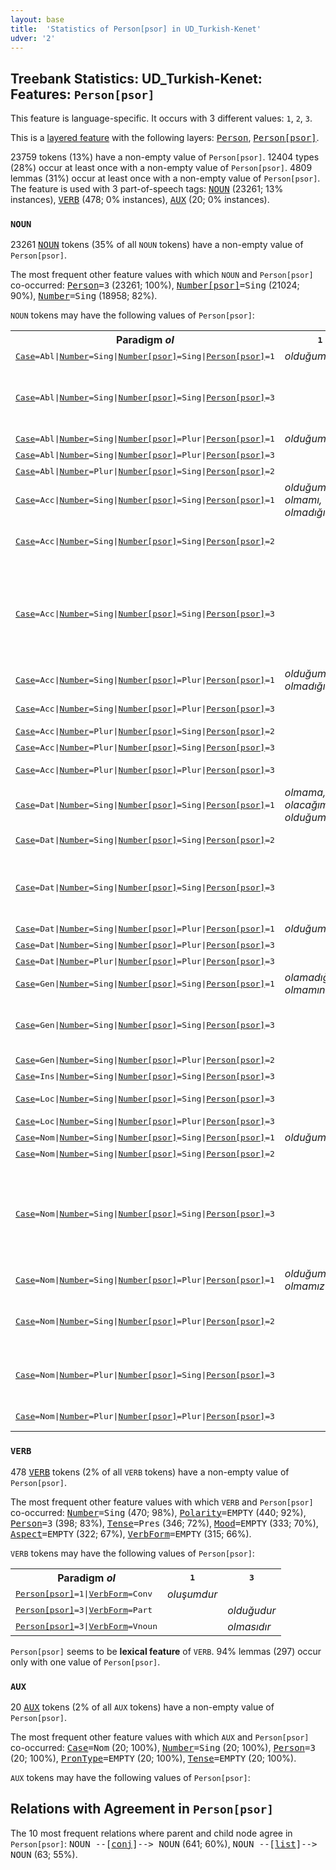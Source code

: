 ```yaml
---
layout: base
title:  'Statistics of Person[psor] in UD_Turkish-Kenet'
udver: '2'
---
```


## Treebank Statistics: UD_Turkish-Kenet: Features: `Person[psor]`

This feature is language-specific.
It occurs with 3 different values: `1`, `2`, `3`.

This is a <a href="../../u/overview/feat-layers.html">layered feature</a> with the following layers: <tt><a href="tr_kenet-feat-Person.html">Person</a></tt>, <tt><a href="tr_kenet-feat-Person-psor.html">Person[psor]</a></tt>.

23759 tokens (13%) have a non-empty value of `Person[psor]`.
12404 types (28%) occur at least once with a non-empty value of `Person[psor]`.
4809 lemmas (31%) occur at least once with a non-empty value of `Person[psor]`.
The feature is used with 3 part-of-speech tags: <tt><a href="tr_kenet-pos-NOUN.html">NOUN</a></tt> (23261; 13% instances), <tt><a href="tr_kenet-pos-VERB.html">VERB</a></tt> (478; 0% instances), <tt><a href="tr_kenet-pos-AUX.html">AUX</a></tt> (20; 0% instances).

### `NOUN`

23261 <tt><a href="tr_kenet-pos-NOUN.html">NOUN</a></tt> tokens (35% of all `NOUN` tokens) have a non-empty value of `Person[psor]`.

The most frequent other feature values with which `NOUN` and `Person[psor]` co-occurred: <tt><a href="tr_kenet-feat-Person.html">Person</a></tt><tt>=3</tt> (23261; 100%), <tt><a href="tr_kenet-feat-Number-psor.html">Number[psor]</a></tt><tt>=Sing</tt> (21024; 90%), <tt><a href="tr_kenet-feat-Number.html">Number</a></tt><tt>=Sing</tt> (18958; 82%).

`NOUN` tokens may have the following values of `Person[psor]`:


<table>
  <tr><th>Paradigm <i>ol</i></th><th><tt>1</tt></th><th><tt>2</tt></th><th><tt>3</tt></th></tr>
  <tr><td><tt><tt><a href="tr_kenet-feat-Case.html">Case</a></tt><tt>=Abl</tt>|<tt><a href="tr_kenet-feat-Number.html">Number</a></tt><tt>=Sing</tt>|<tt><a href="tr_kenet-feat-Number-psor.html">Number[psor]</a></tt><tt>=Sing</tt>|<tt><a href="tr_kenet-feat-Person-psor.html">Person[psor]</a></tt><tt>=1</tt></tt></td><td><em>olduğumdan</em></td><td></td><td></td></tr>
  <tr><td><tt><tt><a href="tr_kenet-feat-Case.html">Case</a></tt><tt>=Abl</tt>|<tt><a href="tr_kenet-feat-Number.html">Number</a></tt><tt>=Sing</tt>|<tt><a href="tr_kenet-feat-Number-psor.html">Number[psor]</a></tt><tt>=Sing</tt>|<tt><a href="tr_kenet-feat-Person-psor.html">Person[psor]</a></tt><tt>=3</tt></tt></td><td></td><td></td><td><em>olduğundan, olmadığından, olmasından, olacağından, oluşundan</em></td></tr>
  <tr><td><tt><tt><a href="tr_kenet-feat-Case.html">Case</a></tt><tt>=Abl</tt>|<tt><a href="tr_kenet-feat-Number.html">Number</a></tt><tt>=Sing</tt>|<tt><a href="tr_kenet-feat-Number-psor.html">Number[psor]</a></tt><tt>=Plur</tt>|<tt><a href="tr_kenet-feat-Person-psor.html">Person[psor]</a></tt><tt>=1</tt></tt></td><td><em>olduğumuzdan</em></td><td></td><td></td></tr>
  <tr><td><tt><tt><a href="tr_kenet-feat-Case.html">Case</a></tt><tt>=Abl</tt>|<tt><a href="tr_kenet-feat-Number.html">Number</a></tt><tt>=Sing</tt>|<tt><a href="tr_kenet-feat-Number-psor.html">Number[psor]</a></tt><tt>=Plur</tt>|<tt><a href="tr_kenet-feat-Person-psor.html">Person[psor]</a></tt><tt>=3</tt></tt></td><td></td><td></td><td><em>olduklarından</em></td></tr>
  <tr><td><tt><tt><a href="tr_kenet-feat-Case.html">Case</a></tt><tt>=Abl</tt>|<tt><a href="tr_kenet-feat-Number.html">Number</a></tt><tt>=Plur</tt>|<tt><a href="tr_kenet-feat-Number-psor.html">Number[psor]</a></tt><tt>=Sing</tt>|<tt><a href="tr_kenet-feat-Person-psor.html">Person[psor]</a></tt><tt>=2</tt></tt></td><td></td><td><em>oluşlarından</em></td><td></td></tr>
  <tr><td><tt><tt><a href="tr_kenet-feat-Case.html">Case</a></tt><tt>=Acc</tt>|<tt><a href="tr_kenet-feat-Number.html">Number</a></tt><tt>=Sing</tt>|<tt><a href="tr_kenet-feat-Number-psor.html">Number[psor]</a></tt><tt>=Sing</tt>|<tt><a href="tr_kenet-feat-Person-psor.html">Person[psor]</a></tt><tt>=1</tt></tt></td><td><em>olduğumu, olmamı, olmadığımı</em></td><td></td><td></td></tr>
  <tr><td><tt><tt><a href="tr_kenet-feat-Case.html">Case</a></tt><tt>=Acc</tt>|<tt><a href="tr_kenet-feat-Number.html">Number</a></tt><tt>=Sing</tt>|<tt><a href="tr_kenet-feat-Number-psor.html">Number[psor]</a></tt><tt>=Sing</tt>|<tt><a href="tr_kenet-feat-Person-psor.html">Person[psor]</a></tt><tt>=2</tt></tt></td><td></td><td><em>olduğunu, olabileceğini, olmadığını</em></td><td></td></tr>
  <tr><td><tt><tt><a href="tr_kenet-feat-Case.html">Case</a></tt><tt>=Acc</tt>|<tt><a href="tr_kenet-feat-Number.html">Number</a></tt><tt>=Sing</tt>|<tt><a href="tr_kenet-feat-Number-psor.html">Number[psor]</a></tt><tt>=Sing</tt>|<tt><a href="tr_kenet-feat-Person-psor.html">Person[psor]</a></tt><tt>=3</tt></tt></td><td></td><td></td><td><em>olduğunu, olmadığını, olacağını, olmasını, olabileceğini, olamayacağını, olmayacağını, olmuşunu</em></td></tr>
  <tr><td><tt><tt><a href="tr_kenet-feat-Case.html">Case</a></tt><tt>=Acc</tt>|<tt><a href="tr_kenet-feat-Number.html">Number</a></tt><tt>=Sing</tt>|<tt><a href="tr_kenet-feat-Number-psor.html">Number[psor]</a></tt><tt>=Plur</tt>|<tt><a href="tr_kenet-feat-Person-psor.html">Person[psor]</a></tt><tt>=1</tt></tt></td><td><em>olduğumuzu, olmadığımızı</em></td><td></td><td></td></tr>
  <tr><td><tt><tt><a href="tr_kenet-feat-Case.html">Case</a></tt><tt>=Acc</tt>|<tt><a href="tr_kenet-feat-Number.html">Number</a></tt><tt>=Sing</tt>|<tt><a href="tr_kenet-feat-Number-psor.html">Number[psor]</a></tt><tt>=Plur</tt>|<tt><a href="tr_kenet-feat-Person-psor.html">Person[psor]</a></tt><tt>=3</tt></tt></td><td></td><td></td><td><em>olduklarını, olamayacaklarını</em></td></tr>
  <tr><td><tt><tt><a href="tr_kenet-feat-Case.html">Case</a></tt><tt>=Acc</tt>|<tt><a href="tr_kenet-feat-Number.html">Number</a></tt><tt>=Plur</tt>|<tt><a href="tr_kenet-feat-Number-psor.html">Number[psor]</a></tt><tt>=Sing</tt>|<tt><a href="tr_kenet-feat-Person-psor.html">Person[psor]</a></tt><tt>=2</tt></tt></td><td></td><td><em>olduklarını</em></td><td></td></tr>
  <tr><td><tt><tt><a href="tr_kenet-feat-Case.html">Case</a></tt><tt>=Acc</tt>|<tt><a href="tr_kenet-feat-Number.html">Number</a></tt><tt>=Plur</tt>|<tt><a href="tr_kenet-feat-Number-psor.html">Number[psor]</a></tt><tt>=Sing</tt>|<tt><a href="tr_kenet-feat-Person-psor.html">Person[psor]</a></tt><tt>=3</tt></tt></td><td></td><td></td><td><em>olduklarını</em></td></tr>
  <tr><td><tt><tt><a href="tr_kenet-feat-Case.html">Case</a></tt><tt>=Acc</tt>|<tt><a href="tr_kenet-feat-Number.html">Number</a></tt><tt>=Plur</tt>|<tt><a href="tr_kenet-feat-Number-psor.html">Number[psor]</a></tt><tt>=Plur</tt>|<tt><a href="tr_kenet-feat-Person-psor.html">Person[psor]</a></tt><tt>=3</tt></tt></td><td></td><td></td><td><em>olduklarını, olmadıklarını</em></td></tr>
  <tr><td><tt><tt><a href="tr_kenet-feat-Case.html">Case</a></tt><tt>=Dat</tt>|<tt><a href="tr_kenet-feat-Number.html">Number</a></tt><tt>=Sing</tt>|<tt><a href="tr_kenet-feat-Number-psor.html">Number[psor]</a></tt><tt>=Sing</tt>|<tt><a href="tr_kenet-feat-Person-psor.html">Person[psor]</a></tt><tt>=1</tt></tt></td><td><em>olmama, olacağıma, olduğuma</em></td><td></td><td></td></tr>
  <tr><td><tt><tt><a href="tr_kenet-feat-Case.html">Case</a></tt><tt>=Dat</tt>|<tt><a href="tr_kenet-feat-Number.html">Number</a></tt><tt>=Sing</tt>|<tt><a href="tr_kenet-feat-Number-psor.html">Number[psor]</a></tt><tt>=Sing</tt>|<tt><a href="tr_kenet-feat-Person-psor.html">Person[psor]</a></tt><tt>=2</tt></tt></td><td></td><td><em>olduğuna, olmadığına</em></td><td></td></tr>
  <tr><td><tt><tt><a href="tr_kenet-feat-Case.html">Case</a></tt><tt>=Dat</tt>|<tt><a href="tr_kenet-feat-Number.html">Number</a></tt><tt>=Sing</tt>|<tt><a href="tr_kenet-feat-Number-psor.html">Number[psor]</a></tt><tt>=Sing</tt>|<tt><a href="tr_kenet-feat-Person-psor.html">Person[psor]</a></tt><tt>=3</tt></tt></td><td></td><td></td><td><em>olduğuna, olmasına, olacağına, olmadığına, olabileceğine</em></td></tr>
  <tr><td><tt><tt><a href="tr_kenet-feat-Case.html">Case</a></tt><tt>=Dat</tt>|<tt><a href="tr_kenet-feat-Number.html">Number</a></tt><tt>=Sing</tt>|<tt><a href="tr_kenet-feat-Number-psor.html">Number[psor]</a></tt><tt>=Plur</tt>|<tt><a href="tr_kenet-feat-Person-psor.html">Person[psor]</a></tt><tt>=1</tt></tt></td><td><em>olduğumuza</em></td><td></td><td></td></tr>
  <tr><td><tt><tt><a href="tr_kenet-feat-Case.html">Case</a></tt><tt>=Dat</tt>|<tt><a href="tr_kenet-feat-Number.html">Number</a></tt><tt>=Sing</tt>|<tt><a href="tr_kenet-feat-Number-psor.html">Number[psor]</a></tt><tt>=Plur</tt>|<tt><a href="tr_kenet-feat-Person-psor.html">Person[psor]</a></tt><tt>=3</tt></tt></td><td></td><td></td><td><em>olduklarına</em></td></tr>
  <tr><td><tt><tt><a href="tr_kenet-feat-Case.html">Case</a></tt><tt>=Dat</tt>|<tt><a href="tr_kenet-feat-Number.html">Number</a></tt><tt>=Plur</tt>|<tt><a href="tr_kenet-feat-Number-psor.html">Number[psor]</a></tt><tt>=Plur</tt>|<tt><a href="tr_kenet-feat-Person-psor.html">Person[psor]</a></tt><tt>=3</tt></tt></td><td></td><td></td><td><em>olmalarına</em></td></tr>
  <tr><td><tt><tt><a href="tr_kenet-feat-Case.html">Case</a></tt><tt>=Gen</tt>|<tt><a href="tr_kenet-feat-Number.html">Number</a></tt><tt>=Sing</tt>|<tt><a href="tr_kenet-feat-Number-psor.html">Number[psor]</a></tt><tt>=Sing</tt>|<tt><a href="tr_kenet-feat-Person-psor.html">Person[psor]</a></tt><tt>=1</tt></tt></td><td><em>olamadığımın, olmamın</em></td><td></td><td></td></tr>
  <tr><td><tt><tt><a href="tr_kenet-feat-Case.html">Case</a></tt><tt>=Gen</tt>|<tt><a href="tr_kenet-feat-Number.html">Number</a></tt><tt>=Sing</tt>|<tt><a href="tr_kenet-feat-Number-psor.html">Number[psor]</a></tt><tt>=Sing</tt>|<tt><a href="tr_kenet-feat-Person-psor.html">Person[psor]</a></tt><tt>=3</tt></tt></td><td></td><td></td><td><em>olduğunun, olmadığının, olmasının, olmayacağının</em></td></tr>
  <tr><td><tt><tt><a href="tr_kenet-feat-Case.html">Case</a></tt><tt>=Gen</tt>|<tt><a href="tr_kenet-feat-Number.html">Number</a></tt><tt>=Sing</tt>|<tt><a href="tr_kenet-feat-Number-psor.html">Number[psor]</a></tt><tt>=Plur</tt>|<tt><a href="tr_kenet-feat-Person-psor.html">Person[psor]</a></tt><tt>=2</tt></tt></td><td></td><td><em>olmanızın</em></td><td></td></tr>
  <tr><td><tt><tt><a href="tr_kenet-feat-Case.html">Case</a></tt><tt>=Ins</tt>|<tt><a href="tr_kenet-feat-Number.html">Number</a></tt><tt>=Sing</tt>|<tt><a href="tr_kenet-feat-Number-psor.html">Number[psor]</a></tt><tt>=Sing</tt>|<tt><a href="tr_kenet-feat-Person-psor.html">Person[psor]</a></tt><tt>=3</tt></tt></td><td></td><td></td><td><em>oluşuyla</em></td></tr>
  <tr><td><tt><tt><a href="tr_kenet-feat-Case.html">Case</a></tt><tt>=Loc</tt>|<tt><a href="tr_kenet-feat-Number.html">Number</a></tt><tt>=Sing</tt>|<tt><a href="tr_kenet-feat-Number-psor.html">Number[psor]</a></tt><tt>=Sing</tt>|<tt><a href="tr_kenet-feat-Person-psor.html">Person[psor]</a></tt><tt>=3</tt></tt></td><td></td><td></td><td><em>olduğunda, oluşunda</em></td></tr>
  <tr><td><tt><tt><a href="tr_kenet-feat-Case.html">Case</a></tt><tt>=Loc</tt>|<tt><a href="tr_kenet-feat-Number.html">Number</a></tt><tt>=Sing</tt>|<tt><a href="tr_kenet-feat-Number-psor.html">Number[psor]</a></tt><tt>=Plur</tt>|<tt><a href="tr_kenet-feat-Person-psor.html">Person[psor]</a></tt><tt>=3</tt></tt></td><td></td><td></td><td><em>oluşlarında</em></td></tr>
  <tr><td><tt><tt><a href="tr_kenet-feat-Case.html">Case</a></tt><tt>=Nom</tt>|<tt><a href="tr_kenet-feat-Number.html">Number</a></tt><tt>=Sing</tt>|<tt><a href="tr_kenet-feat-Number-psor.html">Number[psor]</a></tt><tt>=Sing</tt>|<tt><a href="tr_kenet-feat-Person-psor.html">Person[psor]</a></tt><tt>=1</tt></tt></td><td><em>olduğum</em></td><td></td><td></td></tr>
  <tr><td><tt><tt><a href="tr_kenet-feat-Case.html">Case</a></tt><tt>=Nom</tt>|<tt><a href="tr_kenet-feat-Number.html">Number</a></tt><tt>=Sing</tt>|<tt><a href="tr_kenet-feat-Number-psor.html">Number[psor]</a></tt><tt>=Sing</tt>|<tt><a href="tr_kenet-feat-Person-psor.html">Person[psor]</a></tt><tt>=2</tt></tt></td><td></td><td><em>olduğun</em></td><td></td></tr>
  <tr><td><tt><tt><a href="tr_kenet-feat-Case.html">Case</a></tt><tt>=Nom</tt>|<tt><a href="tr_kenet-feat-Number.html">Number</a></tt><tt>=Sing</tt>|<tt><a href="tr_kenet-feat-Number-psor.html">Number[psor]</a></tt><tt>=Sing</tt>|<tt><a href="tr_kenet-feat-Person-psor.html">Person[psor]</a></tt><tt>=3</tt></tt></td><td></td><td></td><td><em>olduğu, olması, olmadığı, oluşu, olabileceği, olanı, olacağı, olacağımı, olamadığı, olmaması, olmayışı</em></td></tr>
  <tr><td><tt><tt><a href="tr_kenet-feat-Case.html">Case</a></tt><tt>=Nom</tt>|<tt><a href="tr_kenet-feat-Number.html">Number</a></tt><tt>=Sing</tt>|<tt><a href="tr_kenet-feat-Number-psor.html">Number[psor]</a></tt><tt>=Plur</tt>|<tt><a href="tr_kenet-feat-Person-psor.html">Person[psor]</a></tt><tt>=1</tt></tt></td><td><em>olduğumuz, olmamız</em></td><td></td><td></td></tr>
  <tr><td><tt><tt><a href="tr_kenet-feat-Case.html">Case</a></tt><tt>=Nom</tt>|<tt><a href="tr_kenet-feat-Number.html">Number</a></tt><tt>=Sing</tt>|<tt><a href="tr_kenet-feat-Number-psor.html">Number[psor]</a></tt><tt>=Plur</tt>|<tt><a href="tr_kenet-feat-Person-psor.html">Person[psor]</a></tt><tt>=2</tt></tt></td><td></td><td><em>olduğunuz, olmamanız, olmuşsunuz, olursunuz</em></td><td></td></tr>
  <tr><td><tt><tt><a href="tr_kenet-feat-Case.html">Case</a></tt><tt>=Nom</tt>|<tt><a href="tr_kenet-feat-Number.html">Number</a></tt><tt>=Plur</tt>|<tt><a href="tr_kenet-feat-Number-psor.html">Number[psor]</a></tt><tt>=Sing</tt>|<tt><a href="tr_kenet-feat-Person-psor.html">Person[psor]</a></tt><tt>=3</tt></tt></td><td></td><td></td><td><em>olanları, oldukları, olmadıkları, olmaları</em></td></tr>
  <tr><td><tt><tt><a href="tr_kenet-feat-Case.html">Case</a></tt><tt>=Nom</tt>|<tt><a href="tr_kenet-feat-Number.html">Number</a></tt><tt>=Plur</tt>|<tt><a href="tr_kenet-feat-Number-psor.html">Number[psor]</a></tt><tt>=Plur</tt>|<tt><a href="tr_kenet-feat-Person-psor.html">Person[psor]</a></tt><tt>=3</tt></tt></td><td></td><td></td><td><em>oldukları, olmazları</em></td></tr>
</table>

### `VERB`

478 <tt><a href="tr_kenet-pos-VERB.html">VERB</a></tt> tokens (2% of all `VERB` tokens) have a non-empty value of `Person[psor]`.

The most frequent other feature values with which `VERB` and `Person[psor]` co-occurred: <tt><a href="tr_kenet-feat-Number.html">Number</a></tt><tt>=Sing</tt> (470; 98%), <tt><a href="tr_kenet-feat-Polarity.html">Polarity</a></tt><tt>=EMPTY</tt> (440; 92%), <tt><a href="tr_kenet-feat-Person.html">Person</a></tt><tt>=3</tt> (398; 83%), <tt><a href="tr_kenet-feat-Tense.html">Tense</a></tt><tt>=Pres</tt> (346; 72%), <tt><a href="tr_kenet-feat-Mood.html">Mood</a></tt><tt>=EMPTY</tt> (333; 70%), <tt><a href="tr_kenet-feat-Aspect.html">Aspect</a></tt><tt>=EMPTY</tt> (322; 67%), <tt><a href="tr_kenet-feat-VerbForm.html">VerbForm</a></tt><tt>=EMPTY</tt> (315; 66%).

`VERB` tokens may have the following values of `Person[psor]`:


<table>
  <tr><th>Paradigm <i>ol</i></th><th><tt>1</tt></th><th><tt>3</tt></th></tr>
  <tr><td><tt><tt><a href="tr_kenet-feat-Person-psor.html">Person[psor]</a></tt><tt>=1</tt>|<tt><a href="tr_kenet-feat-VerbForm.html">VerbForm</a></tt><tt>=Conv</tt></tt></td><td><em>oluşumdur</em></td><td></td></tr>
  <tr><td><tt><tt><a href="tr_kenet-feat-Person-psor.html">Person[psor]</a></tt><tt>=3</tt>|<tt><a href="tr_kenet-feat-VerbForm.html">VerbForm</a></tt><tt>=Part</tt></tt></td><td></td><td><em>olduğudur</em></td></tr>
  <tr><td><tt><tt><a href="tr_kenet-feat-Person-psor.html">Person[psor]</a></tt><tt>=3</tt>|<tt><a href="tr_kenet-feat-VerbForm.html">VerbForm</a></tt><tt>=Vnoun</tt></tt></td><td></td><td><em>olmasıdır</em></td></tr>
</table>

`Person[psor]` seems to be **lexical feature** of `VERB`. 94% lemmas (297) occur only with one value of `Person[psor]`.

### `AUX`

20 <tt><a href="tr_kenet-pos-AUX.html">AUX</a></tt> tokens (2% of all `AUX` tokens) have a non-empty value of `Person[psor]`.

The most frequent other feature values with which `AUX` and `Person[psor]` co-occurred: <tt><a href="tr_kenet-feat-Case.html">Case</a></tt><tt>=Nom</tt> (20; 100%), <tt><a href="tr_kenet-feat-Number.html">Number</a></tt><tt>=Sing</tt> (20; 100%), <tt><a href="tr_kenet-feat-Person.html">Person</a></tt><tt>=3</tt> (20; 100%), <tt><a href="tr_kenet-feat-PronType.html">PronType</a></tt><tt>=EMPTY</tt> (20; 100%), <tt><a href="tr_kenet-feat-Tense.html">Tense</a></tt><tt>=EMPTY</tt> (20; 100%).

`AUX` tokens may have the following values of `Person[psor]`:


## Relations with Agreement in `Person[psor]`

The 10 most frequent relations where parent and child node agree in `Person[psor]`:
<tt>NOUN --[<tt><a href="tr_kenet-dep-conj.html">conj</a></tt>]--> NOUN</tt> (641; 60%),
<tt>NOUN --[<tt><a href="tr_kenet-dep-list.html">list</a></tt>]--> NOUN</tt> (63; 55%).


